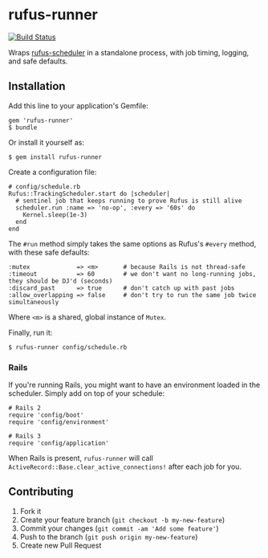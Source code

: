 # rufus-runner

[![Build Status](https://travis-ci.org/HouseTrip/rufus-runner.png)](https://travis-ci.org/HouseTrip/rufus-runner)

Wraps [rufus-scheduler](http://github.com/jmettraux/rufus-scheduler) in a
standalone process, with job timing, logging, and safe defaults.


## Installation

Add this line to your application's Gemfile:

    gem 'rufus-runner'
    $ bundle

Or install it yourself as:

    $ gem install rufus-runner

Create a configuration file:

    # config/schedule.rb
    Rufus::TrackingScheduler.start do |scheduler|
      # sentinel job that keeps running to prove Rufus is still alive
      scheduler.run :name => 'no-op', :every => '60s' do
        Kernel.sleep(1e-3)
      end
    end

The `#run` method simply takes the same options as Rufus's `#every` method,
with these safe defaults:

    :mutex             => <m>       # because Rails is not thread-safe
    :timeout           => 60        # we don't want no long-running jobs, they should be DJ'd (seconds)
    :discard_past      => true      # don't catch up with past jobs
    :allow_overlapping => false     # don't try to run the same job twice simultaneously

Where `<m>` is a shared, global instance of `Mutex`.

Finally, run it:

    $ rufus-runner config/schedule.rb


### Rails

If you're running Rails, you might want to have an environment loaded in the
scheduler. Simply add on top of your schedule:

    # Rails 2
    require 'config/boot'
    require 'config/environment'

    # Rails 3
    require 'config/application'

When Rails is present, `rufus-runner` will call `ActiveRecord::Base.clear_active_connections!` after each job for you.

## Contributing

1. Fork it
2. Create your feature branch (`git checkout -b my-new-feature`)
3. Commit your changes (`git commit -am 'Add some feature'`)
4. Push to the branch (`git push origin my-new-feature`)
5. Create new Pull Request
